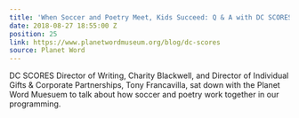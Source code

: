 ```yaml
---
title: 'When Soccer and Poetry Meet, Kids Succeed: Q & A with DC SCORES'
date: 2018-08-27 18:55:00 Z
position: 25
link: https://www.planetwordmuseum.org/blog/dc-scores
source: Planet Word
---
```


DC SCORES Director of Writing, Charity Blackwell, and Director of Individual Gifts & Corporate Partnerships, Tony Francavilla, sat down with the Planet Word Muesuem to talk about how soccer and poetry work together in our programming.